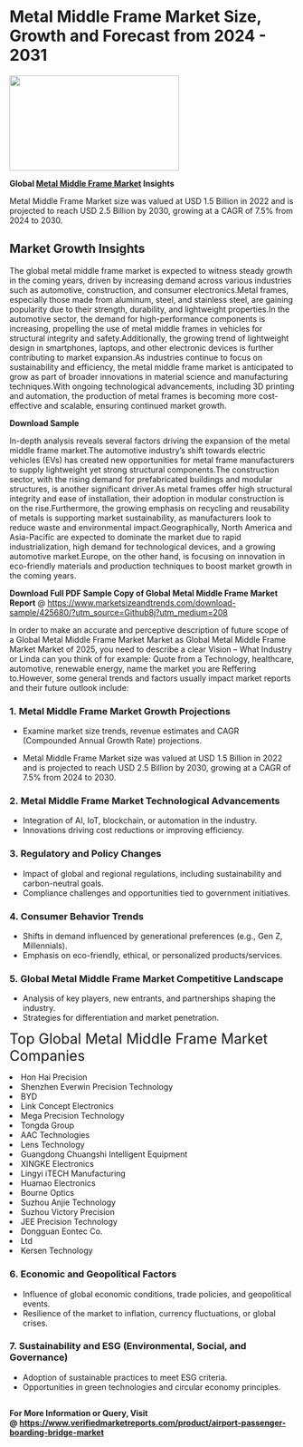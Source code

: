 <H1>Metal Middle Frame Market Size, Growth and Forecast from 2024 - 2031</H1><img class="aligncenter size-medium wp-image-584254" src="https://thirdeyenews.in/wp-content/uploads/2024/09/Global-Market-Research-300x168.jpeg" alt="" width="300" height="168" /><p><strong>Global&nbsp;<a href="https://www.marketsizeandtrends.com/download-sample/425680/?utm_source=Github8j?utm_medium=208">Metal Middle Frame Market</a> Insights</strong></p><p>Metal Middle Frame Market size was valued at USD 1.5 Billion in 2022 and is projected to reach USD 2.5 Billion by 2030, growing at a CAGR of 7.5% from 2024 to 2030.</p><p><h2>Market Growth Insights</h2> <p>The global metal middle frame market is expected to witness steady growth in the coming years, driven by increasing demand across various industries such as automotive, construction, and consumer electronics.Metal frames, especially those made from aluminum, steel, and stainless steel, are gaining popularity due to their strength, durability, and lightweight properties.In the automotive sector, the demand for high-performance components is increasing, propelling the use of metal middle frames in vehicles for structural integrity and safety.Additionally, the growing trend of lightweight design in smartphones, laptops, and other electronic devices is further contributing to market expansion.As industries continue to focus on sustainability and efficiency, the metal middle frame market is anticipated to grow as part of broader innovations in material science and manufacturing techniques.With ongoing technological advancements, including 3D printing and automation, the production of metal frames is becoming more cost-effective and scalable, ensuring continued market growth.</p> <p><strong>Download Sample</strong></p> <p>In-depth analysis reveals several factors driving the expansion of the metal middle frame market.The automotive industry’s shift towards electric vehicles (EVs) has created new opportunities for metal frame manufacturers to supply lightweight yet strong structural components.The construction sector, with the rising demand for prefabricated buildings and modular structures, is another significant driver.As metal frames offer high structural integrity and ease of installation, their adoption in modular construction is on the rise.Furthermore, the growing emphasis on recycling and reusability of metals is supporting market sustainability, as manufacturers look to reduce waste and environmental impact.Geographically, North America and Asia-Pacific are expected to dominate the market due to rapid industrialization, high demand for technological devices, and a growing automotive market.Europe, on the other hand, is focusing on innovation in eco-friendly materials and production techniques to boost market growth in the coming years.</p> <p><span class=""><strong>Download Full PDF Sample Copy of Global Metal Middle Frame Market Report</strong> @ <a href="https://www.marketsizeandtrends.com/download-sample/425680/?utm_source=Github8j?utm_medium=208" target="_blank">https://www.marketsizeandtrends.com/download-sample/425680/?utm_source=Github8j?utm_medium=208</a></span></p><p>In order to make an accurate and perceptive description of future scope of a Global&nbsp;Metal Middle Frame Market Market as Global&nbsp;Metal Middle Frame Market Market of 2025, you need to describe a clear Vision &ndash; What Industry or Linda can you think of for example: Quote from a Technology, healthcare, automotive, renewable energy, name the market you are Reffering to.However, some general trends and factors usually impact market reports and their future outlook include:</p><h3>1.&nbsp;<strong>Metal Middle Frame Market Growth Projections</strong></h3><ul><li>Examine market size trends, revenue estimates and CAGR (Compounded Annual Growth Rate) projections.</li><li><p>Metal Middle Frame Market size was valued at USD 1.5 Billion in 2022 and is projected to reach USD 2.5 Billion by 2030, growing at a CAGR of 7.5% from 2024 to 2030.</p></li></ul><h3>2.&nbsp;<strong>Metal Middle Frame Market Technological Advancements</strong></h3><ul><li>Integration of AI, IoT, blockchain, or automation in the industry.</li><li>Innovations driving cost reductions or improving efficiency.</li></ul><h3>3.&nbsp;<strong>Regulatory and Policy Changes</strong></h3><ul><li>Impact of global and regional regulations, including sustainability and carbon-neutral goals.</li><li>Compliance challenges and opportunities tied to government initiatives.</li></ul><h3>4.&nbsp;<strong>Consumer Behavior Trends</strong></h3><ul><li>Shifts in demand influenced by generational preferences (e.g., Gen Z, Millennials).</li><li>Emphasis on eco-friendly, ethical, or personalized products/services.</li></ul><h3>5.&nbsp;<strong>Global Metal Middle Frame Market Competitive Landscape</strong></h3><ul><li>Analysis of key players, new entrants, and partnerships shaping the industry.</li><li>Strategies for differentiation and market penetration.</li></ul><p data-pm-slice="1 1 []"><span style="color: inherit; font-family: inherit; font-size: 25px;">Top Global Metal Middle Frame Market Companies</span></p><div class="" data-test-id=""><p><li>Hon Hai Precision</li><li> Shenzhen Everwin Precision Technology</li><li> BYD</li><li> Link Concept Electronics</li><li> Mega Precision Technology</li><li> Tongda Group</li><li> AAC Technologies</li><li> Lens Technology</li><li> Guangdong Chuangshi Intelligent Equipment</li><li> XINGKE Electronics</li><li> Lingyi iTECH Manufacturing</li><li> Huamao Electronics</li><li> Bourne Optics</li><li> Suzhou Anjie Technology</li><li> Suzhou Victory Precision</li><li> JEE Precision Technology</li><li> Dongguan Eontec Co.</li><li> Ltd</li><li> Kersen Technology</li></p></div><h3>6.&nbsp;<strong>Economic and Geopolitical Factors</strong></h3><ul><li>Influence of global economic conditions, trade policies, and geopolitical events.</li><li>Resilience of the market to inflation, currency fluctuations, or global crises.</li></ul><h3>7.&nbsp;<strong>Sustainability and ESG (Environmental, Social, and Governance)</strong></h3><ul><li>Adoption of sustainable practices to meet ESG criteria.</li><li>Opportunities in green technologies and circular economy principles.</li></ul><h2><strong style="font-size: 14px;">For More Information or Query, Visit @&nbsp;</strong><a style="background-color: #ffffff; font-size: 14px;" href="https://www.marketsizeandtrends.com/report/metal-middle-frame-market/" target="_blank">https://www.verifiedmarketreports.com/product/airport-passenger-boarding-bridge-market</a></h2>